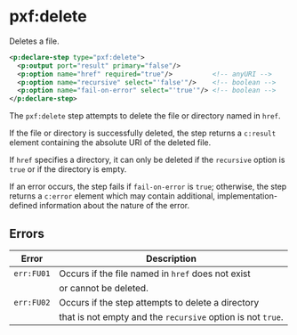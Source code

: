 # pxf:delete

Deletes a file.

```xml
<p:declare-step type="pxf:delete">
  <p:output port="result" primary="false"/>
  <p:option name="href" required="true"/>          <!-- anyURI -->
  <p:option name="recursive" select="'false'"/>    <!-- boolean -->
  <p:option name="fail-on-error" select="'true'"/> <!-- boolean -->
</p:declare-step>
```

The `pxf:delete` step attempts to delete the file or directory named in
`href`.

If the file or directory is successfully deleted, the step returns a
`c:result` element containing the absolute URI of the deleted file.

If `href` specifies a directory, it can only be deleted if the `recursive`
option is `true` or if the directory is empty.

If an error occurs, the step fails if `fail-on-error` is `true`; otherwise,
the step returns a `c:error` element which may contain additional,
implementation-defined information about the nature of the error.

## Errors

Error      | Description
---------- | -----------
`err:FU01` | Occurs if the file named in `href` does not exist
           | or cannot be deleted.
`err:FU02` | Occurs if the step attempts to delete a directory
           | that is not empty and the `recursive` option is not `true`.
